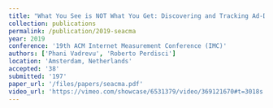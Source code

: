 ```yaml
---
title: "What You See is NOT What You Get: Discovering and Tracking Ad-Driven Social Engineering Attack Campaigns"
collection: publications
permalink: /publication/2019-seacma
year: 2019
conference: '19th ACM Internet Measurement Conference (IMC)'
authors: ['Phani Vadrevu', 'Roberto Perdisci']
location: 'Amsterdam, Netherlands'
accepted: '38'
submitted: '197'
paper_url: '/files/papers/seacma.pdf'
video_url: 'https://vimeo.com/showcase/6531379/video/369121670#t=3018s'
---
```

